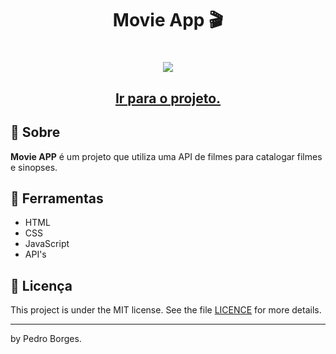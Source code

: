 <h1 align="center">
  <p>Movie App 🎬</p>
</h1>

<h1 align="center">
   <img 
    src="https://user-images.githubusercontent.com/121258650/236654151-bce7fd83-bdbf-4da3-a7b9-4b40c4fcb76c.png"

</h1>

<h2 align="center">
  <a href="https://pedrokromero.github.io/progressweb/" target="_blank">Ir para o projeto.</a>
</h2>


## 🧾 Sobre

**Movie APP** é um projeto que utiliza uma API de filmes para catalogar filmes e sinopses.

## 🔧 Ferramentas

- HTML
- CSS
- JavaScript
- API's

## 📝 Licença

This project is under the MIT license. See the file <a href="https://github.com/pedrokromero/movieappp/blob/main/LICENSE">LICENCE</a> for more details.

---

by Pedro Borges.
